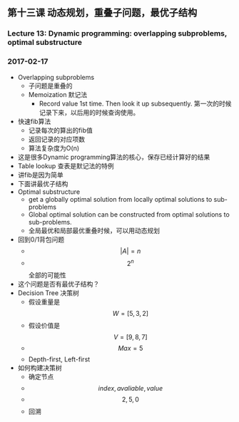 ## 第十三课 动态规划，重叠子问题，最优子结构
### Lecture 13: Dynamic programming: overlapping subproblems, optimal substructure
### 2017-02-17

* Overlapping subproblems
    * 子问题是重叠的
    * Memoization 默记法 
        * Record value 1st time. Then look it up subsequently. 第一次的时候记录下来，以后用的时候查询使用。
* 快速fib算法
    * 记录每次的算出的fib值
    * 返回记录的对应项数
    * 算法复杂度为O(n)
* 这是很多Dynamic programming算法的核心，保存已经计算好的结果
* Table lookup 查表是默记法的特例
* 讲fib是因为简单
* 下面讲最优子结构
* Optimal substructure
    * get a globally optimal solution from locally optimal solutions to sub-problems
    * Global optimal solution can be constructed from optimal solutions to sub-problems.
    * 全局最优和局部最优重叠时候，可以用动态规划
* 回到0/1背包问题
    * $$|A|=n$$
    * $$2^n$$ 全部的可能性
* 这个问题是否有最优子结构？
* Decision Tree 决策树
    * 假设重量是$$ W = [5,3,2] $$ 
    * 假设价值是$$ V = [9,8,7] $$
    * $$ Max = 5 $$
    * Depth-first, Left-first
* 如何构建决策树
    * 确定节点
    * $$ index , avaliable,value $$
    * $$ 2,5,0 $$
    * 回溯
    



